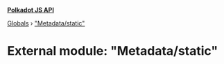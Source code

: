 **[Polkadot JS API](../README.md)**

[Globals](../globals.md) › [&quot;Metadata/static&quot;](_metadata_static_.md)

# External module: "Metadata/static"

